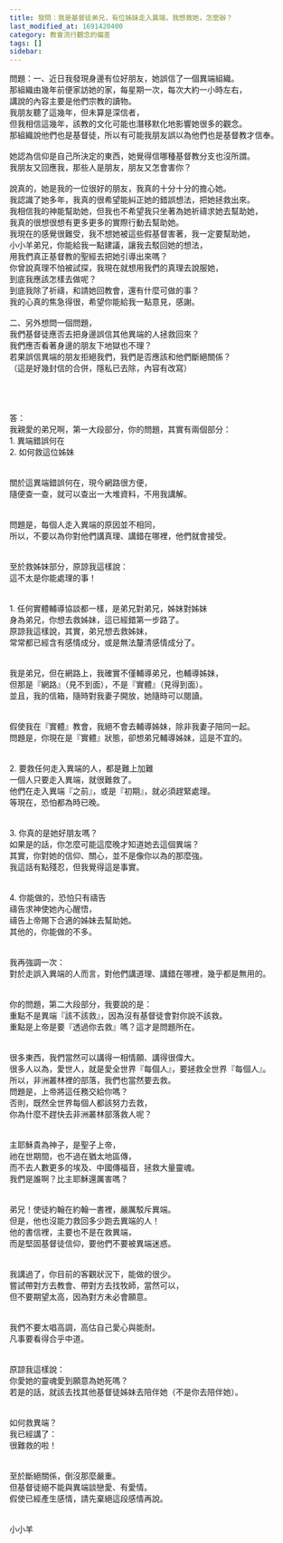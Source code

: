 ```yaml
---
title: 發問：我是基督徒弟兄，有位姊妹走入異端，我想救她，怎麼辦？
last_modified_at: 1691420400
category: 教會流行觀念的偏差
tags: []
sidebar: 
---
```


 <div>問題：一、近日我發現身邊有位好朋友，她誤信了一個異端組織。</div>

<div>那組織由幾年前便家訪她的家，每星期一次，每次大約一小時左右，</div>

<div>講說的內容主要是他們宗教的讀物。</div>

<div>我朋友聽了這幾年，但未算是深信者，</div>

<div>但我相信這幾年，該教的文化可能也潛移默化地影響她很多的觀念。</div>

<div>那組織說他們也是基督徒，所以有可能我朋友誤以為他們也是基督教才信奉。</div>

<div>&nbsp;</div>

<div>她認為信仰是自己所決定的東西，她覺得信哪種基督教分支也沒所謂。</div>

<div>我朋友又回應我，那些人是朋友，朋友又怎會害你？</div>

<div>&nbsp;</div>

<div>說真的，她是我的一位很好的朋友，我真的十分十分的擔心她。</div>

<div>我認識了她多年，我真的很希望能糾正她的錯誤想法，把她拯救出來。</div>

<div>我相信我的神能幫助她，但我也不希望我只坐著為她祈禱求她去幫助她，</div>

<div>我真的很想很想有更多更多的實際行動去幫助她。</div>

<div>我現在的感覺很難受，我不想她被這些假基督害著，我一定要幫助她，</div>

<div>小小羊弟兄，你能給我一點建議，讓我去駁回她的想法，</div>

<div>用我們真正基督教的聖經去把她引導出來嗎？</div>

<div>你曾說真理不怕被試探，我現在就想用我們的真理去說服她，</div>

<div>到底我應該怎樣去做呢？</div>

<div>到底我除了祈禱，和請她回教會，還有什麼可做的事？</div>

<div>我的心真的焦急得很，希望你能給我一點意見，感謝。</div>

<div>&nbsp;</div>

<div>二、另外想問一個問題，</div>

<div>我們基督徒應否去把身邊誤信其他異端的人拯救回來？</div>

<div>我們應否看著身邊的朋友下地獄也不理？</div>

<div>若果誤信異端的朋友拒絕我們，我們是否應該和他們斷絕關係？</div>

<div>（這是好幾封信的合併，隱私已去除，內容有改寫）</div>

<div>&nbsp;</div>

<div>&nbsp;</div>

<div>&nbsp;</div>

<div>&nbsp;</div>

<div>答：</div>

<div>我親愛的弟兄啊，第一大段部分，你的問題，其實有兩個部分：</div>

<div>1. 異端錯誤何在</div>

<div>2. 如何救這位姊妹</div>

<div>&nbsp;</div>

<div>&nbsp;</div>

<div>關於這異端錯誤何在，現今網路很方便，</div>

<div>隨便查一查，就可以查出一大堆資料，不用我講解。</div>

<div>&nbsp;</div>

<div>&nbsp;</div>

<div>問題是，每個人走入異端的原因並不相同，</div>

<div>所以，不要以為你對他們講真理、講錯在哪裡，他們就會接受。</div>

<div>&nbsp;</div>

<div>&nbsp;</div>

<div>至於救姊妹部分，原諒我這樣說：</div>

<div>這不太是你能處理的事！</div>

<div>&nbsp;</div>

<div>&nbsp;</div>

<div>1.<span style="white-space:pre"> </span>任何實體輔導協談都一樣，是弟兄對弟兄，姊妹對姊妹</div>

<div>身為弟兄，你想去救姊妹，這已經錯第一步路了。</div>

<div>原諒我這樣說，其實，弟兄想去救姊妹，</div>

<div>常常都已經含有感情成分，或是無法釐清感情成分了。</div>

<div>&nbsp;</div>

<div>&nbsp;</div>

<div>我是弟兄，但在網路上，我確實不僅輔導弟兄，也輔導姊妹，</div>

<div>但那是『網路』（見不到面），不是『實體』（見得到面）。</div>

<div>並且，我的信箱，隨時對我妻子開放，她隨時可以閱讀。</div>

<div>&nbsp;</div>

<div>&nbsp;</div>

<div>假使我在『實體』教會，我絕不會去輔導姊妹，除非我妻子陪同一起。</div>

<div>問題是，你現在是『實體』狀態，卻想弟兄輔導姊妹，這是不宜的。</div>

<div>&nbsp;</div>

<div>&nbsp;</div>

<div>2.<span style="white-space:pre"> </span>要救任何走入異端的人，都是難上加難</div>

<div>一個人只要走入異端，就很難救了。</div>

<div>他們在走入異端『之前』，或是『初期』，就必須趕緊處理。</div>

<div>等現在，恐怕都為時已晚。</div>

<div>&nbsp;</div>

<div>&nbsp;</div>

<div>3.<span style="white-space:pre"> </span>你真的是她好朋友嗎？</div>

<div>如果是的話，你怎麼可能這麼晚才知道她去這個異端？</div>

<div>其實，你對她的信仰、關心，並不是像你以為的那麼強。</div>

<div>我這話有點殘忍，但我覺得這是事實。</div>

<div>&nbsp;</div>

<div>&nbsp;</div>

<div>4.<span style="white-space:pre"> </span>你能做的，恐怕只有禱告</div>

<div>禱告求神使她內心醒悟，</div>

<div>禱告上帝賜下合適的姊妹去幫助她。</div>

<div>其他的，你能做的不多。</div>

<div>&nbsp;</div>

<div>&nbsp;</div>

<div>我再強調一次：</div>

<div>對於走誤入異端的人而言，對他們講道理、講錯在哪裡，幾乎都是無用的。</div>

<div>&nbsp;</div>

<div>&nbsp;</div>

<div>你的問題，第二大段部分，我要說的是：</div>

<div>重點不是異端『該不該救』，因為沒有基督徒會對你說不該救。</div>

<div>重點是上帝是要『透過你去救』嗎？這才是問題所在。</div>

<div>&nbsp;</div>

<div>&nbsp;</div>

<div>很多東西，我們當然可以講得一相情願、講得很偉大。</div>

<div>很多人以為，愛世人，就是愛全世界『每個人』，要拯救全世界『每個人』。</div>

<div>所以，非洲叢林裡的部落，我們也當然要去救。</div>

<div>問題是，上帝將這任務交給你嗎？</div>

<div>否則，既然全世界每個人都該努力去救，</div>

<div>你為什麼不趕快去非洲叢林部落救人呢？</div>

<div>&nbsp;</div>

<div>&nbsp;</div>

<div>主耶穌貴為神子，是聖子上帝，</div>

<div>祂在世期間，也不過在猶太地區傳，</div>

<div>而不去人數更多的埃及、中國傳福音，拯救大量靈魂。</div>

<div>我們是誰啊？比主耶穌還厲害嗎？</div>

<div>&nbsp;</div>

<div>&nbsp;</div>

<div>弟兄！使徒約翰在約翰一書裡，嚴厲駁斥異端。</div>

<div>但是，他也沒能力救回多少跑去異端的人！</div>

<div>他的書信裡，主要也不是在救異端，</div>

<div>而是堅固基督徒信仰，要他們不要被異端迷惑。</div>

<div>&nbsp;</div>

<div>&nbsp;</div>

<div>我講過了，你目前的客觀狀況下，能做的很少。</div>

<div>嘗試帶對方去教會、帶對方去找牧師，當然可以，</div>

<div>但不要期望太高，因為對方未必會願意。</div>

<div>&nbsp;</div>

<div>&nbsp;</div>

<div>我們不要太唱高調，高估自己愛心與能耐。</div>

<div>凡事要看得合乎中道。</div>

<div>&nbsp;</div>

<div>&nbsp;</div>

<div>原諒我這樣說：</div>

<div>你愛她的靈魂愛到願意為她死嗎？</div>

<div>若是的話，就該去找其他基督徒姊妹去陪伴她（不是你去陪伴她）。</div>

<div>&nbsp;</div>

<div>&nbsp;</div>

<div>如何救異端？</div>

<div>我已經講了：</div>

<div>很難救的啦！</div>

<div>&nbsp;</div>

<div>&nbsp;</div>

<div>至於斷絕關係，倒沒那麼嚴重。</div>

<div>但基督徒絕不能與異端談戀愛、有愛情。</div>

<div>假使已經產生感情，請先棄絕這段感情再說。</div>

<div>&nbsp;</div>

<div>&nbsp;</div>

<div>小小羊</div>

